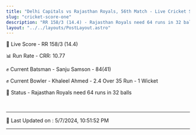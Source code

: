 ```yaml
---
title: "Delhi Capitals vs Rajasthan Royals, 56th Match - Live Cricket Score"
slug: "cricket-score-one"
description: "RR 158/3 (14.4) - Rajasthan Royals need 64 runs in 32 balls."
layout: "../../layouts/PostLayout.astro"
---
```


🔴 Live Score - RR 158/3 (14.4)  

📊 Run Rate - CRR: 10.77  

✊ Current Batsman - Sanju Samson - 84(41)  

✊ Current Bowler - Khaleel Ahmed - 2.4 Over 35 Run - 1 Wicket  

📑 Status - Rajasthan Royals need 64 runs in 32 balls

<br />

***

📝 Last Updated on : 5/7/2024, 10:51:52 PM

***

